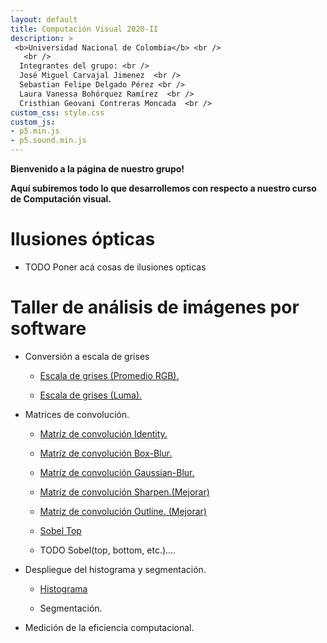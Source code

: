 ```yaml
---
layout: default
title: Computación Visual 2020-II
description: >
 <b>Universidad Nacional de Colombia</b> <br />
   <br />  
  Integrantes del grupo: <br />
  José Miguel Carvajal Jimenez  <br />
  Sebastian Felipe Delgado Pérez <br />
  Laura Vanessa Bohórquez Ramírez  <br />
  Cristhian Geovani Contreras Moncada  <br />
custom_css: style.css
custom_js:
- p5.min.js
- p5.sound.min.js
---
```

<p class="center-text">

<b>Bienvenido a la página de nuestro grupo!</b> 

</p>

<p class="center-text">

<b>Aquí subiremos todo lo que desarrollemos con respecto a nuestro curso de Computación visual.</b> 

</p>

<h1 class="center-text"> Ilusiones ópticas</h1>

- TODO Poner acá cosas de ilusiones opticas

<!-- [GUIA](http://127.0.0.1:4000/computacion-visual/guia/) -->
<h1 class="center-text">Taller de análisis de imágenes por software</h1> 

- Conversión a escala de grises

  - [Escala de grises (Promedio RGB).](https://sfdelgadop.github.io/computacion-visual/grises-promedio/)

  - [Escala de grises (Luma).](https://sfdelgadop.github.io/computacion-visual/grises-luma/)

- Matrices de convolución.

  - [Matríz de convolución Identity.](https://sfdelgadop.github.io/computacion-visual/identity-matrix/)

  - [Matríz de convolución Box-Blur.](https://sfdelgadop.github.io/computacion-visual/box-blur-matrix/)

  - [Matríz de convolución Gaussian-Blur.](https://sfdelgadop.github.io/computacion-visual/gaussian-blur-matrix/)

  - [Matríz de convolución Sharpen.(Mejorar)](https://sfdelgadop.github.io/computacion-visual/sharpen-matrix/)

  - [Matríz de convolución Outline. (Mejorar)](https://sfdelgadop.github.io/computacion-visual/outline-matrix/)

  - [Sobel Top](https://sfdelgadop.github.io/computacion-visual/sobel-top/)
  
  - TODO Sobel(top, bottom, etc.)....

- Despliegue del histograma y segmentación.

  - [Histograma](https://sfdelgadop.github.io/computacion-visual/histograma/)

  - Segmentación.

- Medición de la eficiencia computacional.
